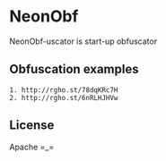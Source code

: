 # NeonObf
NeonObf-uscator is start-up obfuscator

## Obfuscation examples
```
1. http://rgho.st/78dqKRc7H
2. http://rgho.st/6nRLHJHVw
```
## License
Apache =_=

